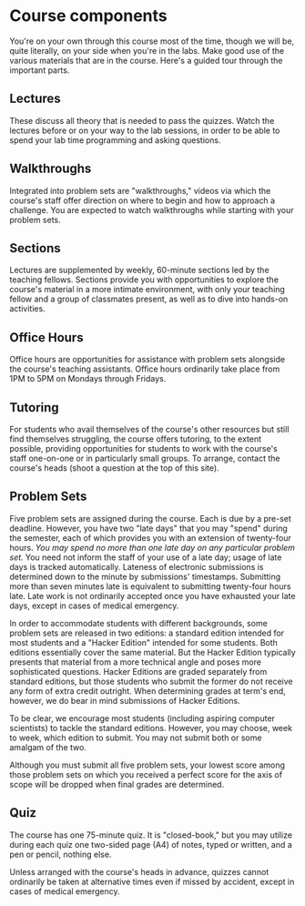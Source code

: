 # Course components

You're on your own through this course most of the time, though we will be, quite literally, on your side when you're in the labs. Make good use of the various materials that are in the course. Here's a guided tour through the important parts.

## Lectures

These discuss all theory that is needed to pass the quizzes. Watch the lectures before or on your way to the lab sessions, in order to be able to spend your lab time programming and asking questions.

## Walkthroughs

Integrated into problem sets are "walkthroughs," videos via which the course's staff offer direction on where to begin and how to approach a challenge. You are expected to watch walkthroughs while starting with your problem sets.

## Sections

Lectures are supplemented by weekly, 60-minute sections led by the teaching fellows. Sections provide you with opportunities to explore the course's material in a more intimate environment, with only your teaching fellow and a group of classmates present, as well as to dive into hands-on activities.

## Office Hours

Office hours are opportunities for assistance with problem sets alongside the
course's teaching assistants. Office hours ordinarily take place from 1PM to 5PM on Mondays through Fridays.

## Tutoring

For students who avail themselves of the course's other resources but still
find themselves struggling, the course offers tutoring, to the extent possible,
providing opportunities for students to work with the course's staff one-on-one
or in particularly small groups. To arrange, contact the course's heads (shoot a question at the top of this site).

## Problem Sets

Five problem sets are assigned during the course. Each is due by a pre-set deadline. However, you have two "late days" that you may "spend" during the semester, each of which provides you with an extension of twenty-four hours. *You may spend no more than one late day on any particular problem set.* You need not inform the staff of your use of a late day; usage of late days is tracked automatically. Lateness of electronic submissions is determined down to the minute by submissions' timestamps. Submitting more than seven minutes late is equivalent to submitting twenty-four hours late. Late work is not ordinarily accepted once you have exhausted your late days, except in cases of medical emergency.

In order to accommodate students with different backgrounds, some problem sets are released in two editions: a standard edition intended for most students and a "Hacker Edition" intended for some students. Both editions essentially cover the same material. But the Hacker Edition typically presents that material from a more technical angle and poses more sophisticated questions. Hacker Editions are graded separately from standard editions, but those students who submit the former do not receive any form of extra credit outright. When determining grades at term's end, however, we do bear in mind submissions of Hacker Editions.

To be clear, we encourage most students (including aspiring computer scientists) to tackle the standard editions. However, you may choose, week to week, which edition to submit. You may not submit both or some amalgam of the two.

Although you must submit all five problem sets, your lowest score among those problem sets on which you received a perfect score for the axis of scope will be dropped when final grades are determined.

## Quiz

The course has one 75-minute quiz. It is "closed-book," but you may utilize during each quiz one two-sided page (A4) of notes, typed or written, and a pen or pencil, nothing else.

Unless arranged with the course's heads in advance, quizzes cannot ordinarily be taken at alternative times even if missed by accident, except in cases of medical emergency.
